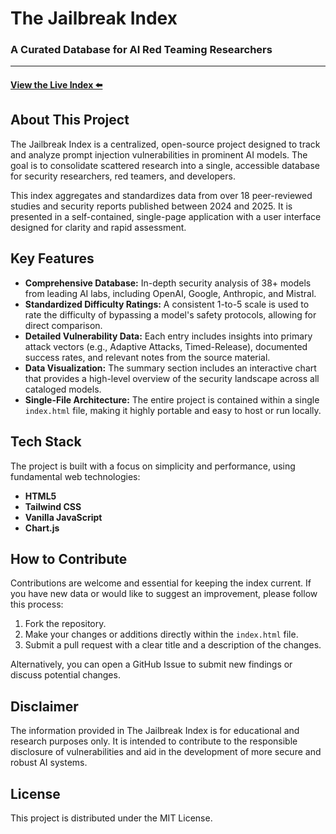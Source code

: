 # The Jailbreak Index

### A Curated Database for AI Red Teaming Researchers

---

#### [View the Live Index ⬅️](https://slowlow999.github.io/The_Jailbreak_Index/)



## About This Project

The Jailbreak Index is a centralized, open-source project designed to track and analyze prompt injection vulnerabilities in prominent AI models. The goal is to consolidate scattered research into a single, accessible database for security researchers, red teamers, and developers.

This index aggregates and standardizes data from over 18 peer-reviewed studies and security reports published between 2024 and 2025. It is presented in a self-contained, single-page application with a user interface designed for clarity and rapid assessment.

## Key Features

* **Comprehensive Database:** In-depth security analysis of 38+ models from leading AI labs, including OpenAI, Google, Anthropic, and Mistral.
* **Standardized Difficulty Ratings:** A consistent 1-to-5 scale is used to rate the difficulty of bypassing a model's safety protocols, allowing for direct comparison.
* **Detailed Vulnerability Data:** Each entry includes insights into primary attack vectors (e.g., Adaptive Attacks, Timed-Release), documented success rates, and relevant notes from the source material.
* **Data Visualization:** The summary section includes an interactive chart that provides a high-level overview of the security landscape across all cataloged models.
* **Single-File Architecture:** The entire project is contained within a single `index.html` file, making it highly portable and easy to host or run locally.

## Tech Stack

The project is built with a focus on simplicity and performance, using fundamental web technologies:

* **HTML5**
* **Tailwind CSS**
* **Vanilla JavaScript**
* **Chart.js**

## How to Contribute

Contributions are welcome and essential for keeping the index current. If you have new data or would like to suggest an improvement, please follow this process:

1.  Fork the repository.
2.  Make your changes or additions directly within the `index.html` file.
3.  Submit a pull request with a clear title and a description of the changes.

Alternatively, you can open a GitHub Issue to submit new findings or discuss potential changes.

## Disclaimer

The information provided in The Jailbreak Index is for educational and research purposes only. It is intended to contribute to the responsible disclosure of vulnerabilities and aid in the development of more secure and robust AI systems.

## License

This project is distributed under the MIT License.
